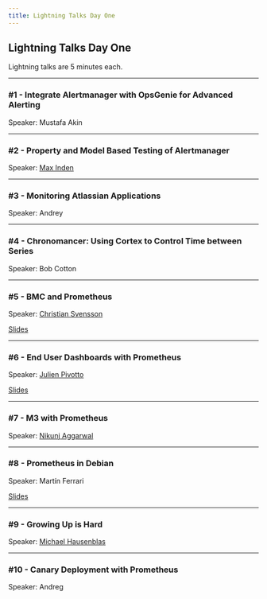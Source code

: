 ```yaml
---
title: Lightning Talks Day One
---
```


## Lightning Talks Day One

Lightning talks are 5 minutes each.

---

### #1 - Integrate Alertmanager with OpsGenie for Advanced Alerting

Speaker: Mustafa Akin

---

### #2 - Property and Model Based Testing of Alertmanager

Speaker: [Max Inden](/2017-munich/speakers/max-inden/)

---

### #3 - Monitoring Atlassian Applications

Speaker: Andrey

---

### #4 - Chronomancer: Using Cortex to Control Time between Series

Speaker: Bob Cotton

---

### #5 - BMC and Prometheus

Speaker: [Christian Svensson](/2016-berlin/speakers/christian-svensson/)

[Slides](/2018-munich/slides/lightning-talks-day1-05_BMC-and-Prometheus.pdf)

---

### #6 - End User Dashboards with Prometheus

Speaker: [Julien Pivotto](/2018-munich/speakers/julien-pivotto/)

[Slides](/2018-munich/slides/lightning-talks-day1-06_End-User-Dashboards-with-Prometheus.pdf)

---

### #7 - M3 with Prometheus

Speaker: [Nikunj Aggarwal](/2018-munich/speakers/nikunj-aggarwal/)

---

### #8 - Prometheus in Debian

Speaker: Martín Ferrari

[Slides](/2018-munich/slides/lightning-talks-day1-08_Prometheus-in-Debian.pdf)

---

### #9 - Growing Up is Hard

Speaker: [Michael Hausenblas](/2018-munich/speakers/michael-hausenblas/)

---

### #10 - Canary Deployment with Prometheus

Speaker: Andreg

